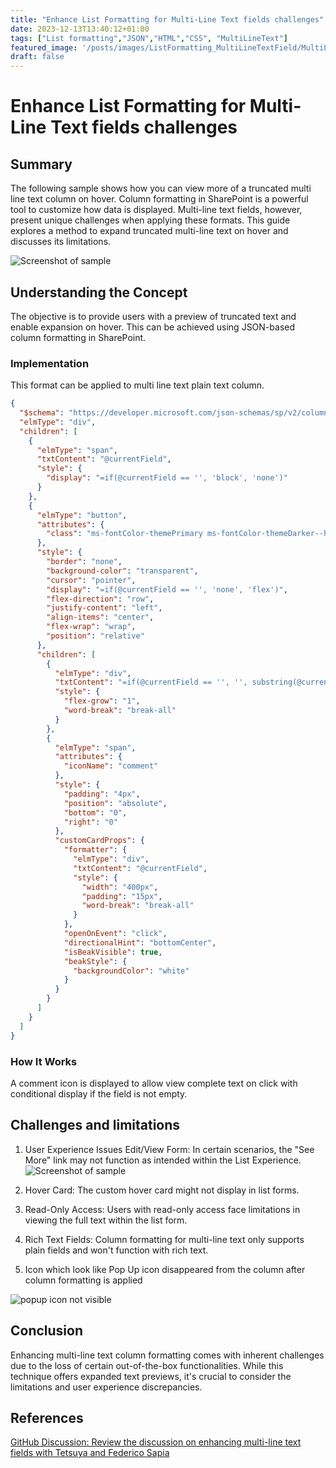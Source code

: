 ```yaml
---
title: "Enhance List Formatting for Multi-Line Text fields challenges"
date: 2023-12-13T13:40:12+01:00
tags: ["List formatting","JSON","HTML","CSS", "MultiLineText"]
featured_image: '/posts/images/ListFormatting_MultiLineTextField/MultiLineViewMore.PNG'
draft: false
---
```


# Enhance List Formatting for Multi-Line Text fields challenges

## Summary

The following sample shows how you can view more of a truncated multi line text column on hover. Column formatting in SharePoint is a powerful tool to customize how data is displayed. Multi-line text fields, however, present unique challenges when applying these formats. This guide explores a method to expand truncated multi-line text on hover and discusses its limitations.

![Screenshot of sample](../images/ListFormatting_MultiLineTextField/MultiLineViewMore.png)

## Understanding the Concept
The objective is to provide users with a preview of truncated text and enable expansion on hover. This can be achieved using JSON-based column formatting in SharePoint.

### Implementation

This format can be applied to multi line text plain text column.

```JSON
{
  "$schema": "https://developer.microsoft.com/json-schemas/sp/v2/column-formatting.schema.json",
  "elmType": "div",
  "children": [
    {
      "elmType": "span",
      "txtContent": "@currentField",
      "style": {
        "display": "=if(@currentField == '', 'block', 'none')"
      }
    },
    {
      "elmType": "button",
      "attributes": {
        "class": "ms-fontColor-themePrimary ms-fontColor-themeDarker--hover ms-Button"
      },
      "style": {
        "border": "none",
        "background-color": "transparent",
        "cursor": "pointer",
        "display": "=if(@currentField == '', 'none', 'flex')",
        "flex-direction": "row",
        "justify-content": "left",
        "align-items": "center",
        "flex-wrap": "wrap",
        "position": "relative"
      },
      "children": [
        {
          "elmType": "div",
          "txtContent": "=if(@currentField == '', '', substring(@currentField, 0, 101)+'...')",
          "style": {
            "flex-grow": "1",
            "word-break": "break-all"
          }
        },
        {
          "elmType": "span",
          "attributes": {
            "iconName": "comment"
          },
          "style": {
            "padding": "4px",
            "position": "absolute",
            "bottom": "0",
            "right": "0"
          },
          "customCardProps": {
            "formatter": {
              "elmType": "div",
              "txtContent": "@currentField",
              "style": {
                "width": "400px",
                "padding": "15px",
                "word-break": "break-all"
              }
            },
            "openOnEvent": "click",
            "directionalHint": "bottomCenter",
            "isBeakVisible": true,
            "beakStyle": {
              "backgroundColor": "white"
            }
          }
        }
      ]
    }
  ]
}
```

### How It Works

A comment icon is displayed to allow view complete text on click with conditional display if the field is not empty.

## Challenges and limitations

1. User Experience Issues
Edit/View Form: In certain scenarios, the "See More" link may not function as intended within the List Experience.
![Screenshot of sample](../images/ListFormatting_MultiLineTextField/SeeMoreNotWorking.png)

2. Hover Card: The custom hover card might not display in list forms.
3. Read-Only Access: Users with read-only access face limitations in viewing the full text within the list form.
4. Rich Text Fields: Column formatting for multi-line text only supports plain fields and won't function with rich text.
5. Icon which look like Pop Up icon disappeared from the column after column formatting is applied

![popup icon not visible](../images/ListFormatting_MultiLineTextField/popupiconnotvisible.png)

## Conclusion

Enhancing multi-line text column formatting comes with inherent challenges due to the loss of certain out-of-the-box functionalities. While this technique offers expanded text previews, it's crucial to consider the limitations and user experience discrepancies.

## References

[GitHub Discussion: Review the discussion on enhancing multi-line text fields with Tetsuya and Federico Sapia](https://github.com/pnp/List-Formatting/pull/739)
